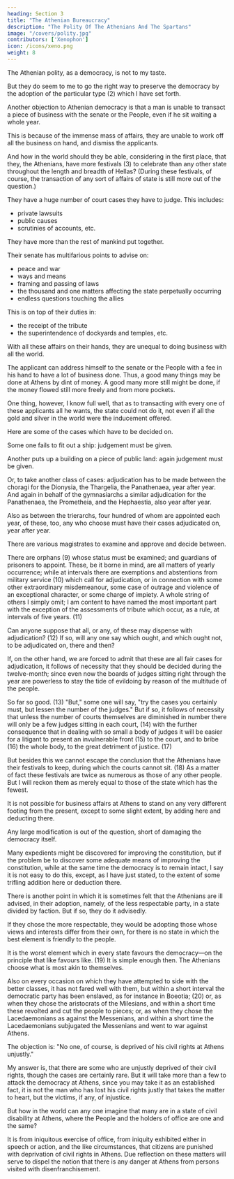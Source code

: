 ```yaml
---
heading: Section 3
title: "The Athenian Bureaucracy"
description: "The Polity Of The Athenians And The Spartans"
image: "/covers/polity.jpg"
contributors: ['Xenophon']
icon: /icons/xeno.png
weight: 8
---
```




The Athenian polity, as a democracy, is not to my taste. 
<!-- , but given that a democratic form of government has been agreed upon,  -->

But they do seem to me to go the right way to preserve the democracy by the adoption of the particular type (2) which I have set forth.


<!-- But there are other objections brought, as I am aware, against the Athenians, by certain people, and to this effect. It not seldom happens, they tell us, that -->

Another objection to Athenian democracy is that a man is unable to transact a piece of business with the senate or the People, even if he sit waiting a whole year.

This is because of the immense mass of affairs, they are unable to work off all the business on hand, and dismiss the applicants. 

And how in the world should they be able, considering in the first place, that they, the Athenians, have more festivals (3) to celebrate than any other state throughout the length and breadth of Hellas? (During these festivals, of course, the transaction of any sort of affairs of state is still more out of the question.) 

They have a huge number of court cases they have to judge. This includes:
- private lawsuits
- public causes
- scrutinies of accounts, etc.

They have more than the rest of mankind put together.

Their senate has multifarious points to advise on:
- peace and war
- ways and means
- framing and passing of laws
- the thousand and one matters affecting the state perpetually occurring
- endless questions touching the allies

This is on top of their duties in:
- the receipt of the tribute
- the superintendence of dockyards and temples, etc. 

With all these affairs on their hands, they are unequal to doing business with all the world.


The applicant can address himself to the senate or the People with a fee in his hand to have a lot of business done. Thus, a good many things may be done at Athens by dint of money. A good many more still might be done, if the money flowed still more freely and from more pockets.

One thing, however, I know full well, that as to transacting with every one of these applicants all he wants, the state could not do it, not even if all the gold and silver in the world were the inducement offered.

Here are some of the cases which have to be decided on.

Some one fails to fit out a ship: judgement must be given.

Another puts up a building on a piece of public land: again judgement must be given. 

Or, to take another class of cases: adjudication has to be made between the choragi for the Dionysia, the Thargelia, the Panathenaea, year after year. And again in behalf of the gymnasiarchs a similar adjudication for the Panathenaea, the Prometheia, and the Hephaestia, also year after year.

Also as between the trierarchs, four hundred of whom are appointed each year, of these, too, any who choose must have their cases adjudicated on, year after year. 

There are various magistrates to examine and approve and decide between. 

There are orphans (9) whose status must be examined; and guardians of prisoners to appoint. These, be it borne in mind, are all matters of yearly occurrence; while at intervals there are exemptions and abstentions from military service (10) which call for adjudication, or in connection with some other extraordinary misdemeanour, some case of outrage and violence of an exceptional character, or some charge of impiety. A whole string of others I simply omit; I am content to have named the most important part with the exception of the assessments of tribute which occur, as a rule, at intervals of five years. (11)



Can anyone suppose that all, or any, of these may dispense with adjudication? (12) If so, will any one say which ought, and which ought not, to be adjudicated on, there and then?

If, on the other hand, we are forced to admit that these are all fair cases for adjudication, it follows of necessity that they should be decided during the twelve-month; since even now the boards of judges sitting right through the year are powerless to stay the tide of evildoing by reason of the multitude of the people.


So far so good. (13) "But," some one will say, "try the cases you certainly must, but lessen the number of the judges." But if so, it follows of necessity that unless the number of courts themselves are diminished in number there will only be a few judges sitting in each court, (14) with the further consequence that in dealing with so small a body of judges it will be easier for a litigant to present an invulnerable front (15) to the court, and to bribe (16) the whole body, to the great detriment of justice. (17)

 <!-- (14) Reading with Sauppe, {anagke toinun, ean me}  (for the vulgate    {ean men oliga k.t.l.}) {oliga poiontai dikasteria, oligoi en     ekasto esontai to dikasterio}. Or, adopting Weiske's emendation, {ean men polla poiontai dikasteria k.t.l.} Translate, "Then, if by     so doing they manage to multiply the law courts, there will be only a few judges sitting," etc. -->


But besides this we cannot escape the conclusion that the Athenians have their festivals to keep, during which the courts cannot sit. (18) As a matter of fact these festivals are twice as numerous as those of any other people. But I will reckon them as merely equal to those of the state which has the fewest.


It is not possible for business affairs at Athens to stand on any very different footing from the present, except to some slight extent, by adding here and deducting there. 

Any large modification is out of the question, short of damaging the democracy itself. 

Many expedients might be discovered for improving the constitution, but if the problem be to discover some adequate means of improving the constitution, while at the same time the democracy is to remain intact, I say it is not easy to do this, except, as I have just stated, to the extent of some trifling addition here or deduction there.

There is another point in which it is sometimes felt that the Athenians are ill advised, in their adoption, namely, of the less respectable party, in a state divided by faction. But if so, they do it advisedly.

If they chose the more respectable, they would be adopting those whose views and interests differ from their own, for there is no state in which the best element is friendly to the people. 

It is the worst element which in every state favours the democracy—on the principle that like favours like. (19) It is simple enough then. The Athenians choose what is most akin to themselves.

Also on every occasion on which they have attempted to side with the better classes, it has not fared well with them, but within a short interval the democratic party has been enslaved, as for instance in Boeotia; (20) or, as when they chose the aristocrats of the Milesians, and within a short time these revolted and cut the people to pieces; or, as when they chose the Lacedaemonians as against the Messenians, and within a short time the Lacedaemonians subjugated the Messenians and went to war against Athens.


The objection is: "No one, of course, is deprived of his civil rights at Athens unjustly." 

My answer is, that there are some who are unjustly deprived of their civil rights, though the cases are certainly rare. But it will take more than a few to attack the democracy at Athens, since you may take it as an established fact, it is not the man who has lost his civil rights justly that takes the matter to heart, but the victims, if any, of injustice.

But how in the world can any one imagine that many are in a state of civil disability at Athens, where the People and the holders of office are one and the same?

It is from iniquitous exercise of office, from iniquity exhibited either in speech or action, and the like circumstances, that citizens are punished with deprivation of civil rights in Athens. Due reflection on these matters will serve to dispel the notion that there is any danger at Athens from persons visited with disenfranchisement.

